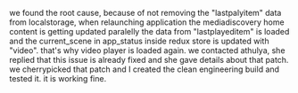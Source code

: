 we found the root cause, because of not removing the "lastpalyitem" data from localstorage, when relaunching application the mediadiscovery home content is getting updated paralelly the data from "lastplayeditem" is loaded and the current_scene in app_status inside redux store is updated with "video". that's why video player is loaded again. we contacted athulya, she replied that this issue is already fixed and she gave details about that patch. we cherrypicked that patch and I created the clean engineering build and tested it. it is working fine.
